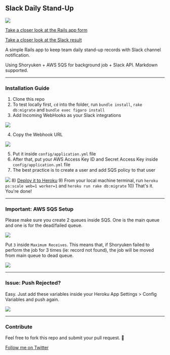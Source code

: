 ## Slack Daily Stand-Up

![](http://i.imgur.com/hXidFGA.gif)

[Take a closer look at the Rails app form](http://i.imgur.com/MqijkBX.png)

[Take a closer look at the Slack result](http://i.imgur.com/Dk9a7B0.png)

A simple Rails app to keep team daily stand-up records with Slack channel notification.

Using Shoryuken + AWS SQS for background job + Slack API. Markdown supported.

---

### Installation Guide

1) Clone this repo
2) To test locally first, `cd` into the folder, run `bundle install`, `rake db:migrate` and `bundle exec figaro install`
3) Add Incoming WebHooks as your Slack integrations

![](http://i.imgur.com/kYBzYCH.png)

4) Copy the Webhook URL

![](http://i.imgur.com/zmLXRSR.jpg)

5) Put it inside `config/application.yml` file
6) After that, put your AWS Access Key ID and Secret Access Key inside `config/application.yml` file
7) The best practice is to create a user and add SQS policy to that user

![](http://i.imgur.com/mufFLVr.jpg)
8) [Deploy it to Heroku](https://devcenter.heroku.com/articles/getting-started-with-rails5)
9) From your local machine terminal, run `heroku ps:scale web=1 worker=1` and `heroku run rake db:migrate`
10) That's it. You're done!

---

### Important: AWS SQS Setup

Please make sure you create 2 queues inside SQS. One is the main queue and one is for the dead/failed queue.

![](http://i.imgur.com/QufWdEc.jpg)

Put `3` inside `Maximum Receives`. This means that, if Shoryuken failed to perform the job for 3 times (ie: record not found), the job will be moved from main queue to dead queue.

![](http://i.imgur.com/UR5PRwM.jpg)

---

### Issue: Push Rejected?

Easy. Just add these variables inside your Heroku App Settings > Config Variables and push again.

![](http://i.imgur.com/eoxUBwY.jpg)

---

### Contribute

Feel free to fork this repo and submit your pull request. :muscle:

[Follow me on Twitter](http://twitter.com/zulhhandyplast)
